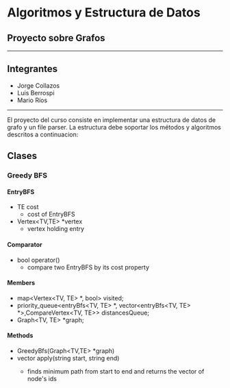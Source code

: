 # Algoritmos y Estructura de Datos
## Proyecto sobre Grafos
--------

## Integrantes
- Jorge Collazos
- Luis Berrospi
- Mario Ríos

----

El proyecto del curso consiste en implementar una estructura de datos de grafo y un file parser. La estructura debe soportar los métodos y algoritmos descritos a continuacion:  


## Clases

### Greedy BFS

#### EntryBFS

* TE cost
    * cost of EntryBFS 
* Vertex<TV,TE> *vertex
    * vertex holding entry 

#### Comparator

* bool operator()
    * compare two EntryBFS by its cost property

#### Members

* map<Vertex<TV, TE> *, bool> visited;
* priority_queue<entryBfs<TV, TE> *, vector<entryBfs<TV, TE> *>,CompareVertex<TV, TE>> distancesQueue;
* Graph<TV, TE> *graph;

#### Methods

* GreedyBfs(Graph<TV,TE> *graph)
* vector<TV> apply(string start, string end)
    * finds minimum path from start to end and returns the vector of node's ids

